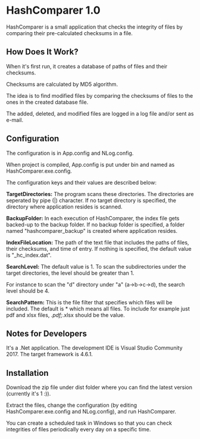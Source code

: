 ﻿# HashComparer 1.0

HashComparer is a small application that checks the integrity of files by comparing their pre-calculated checksums in a file.

## How Does It Work?

When it's first run, it creates a database of paths of files and their checksums.

Checksums are calculated by MD5 algorithm.

The idea is to find modified files by comparing the checksums of files to the ones in the created database file. 

The added, deleted, and modified files are logged in a log file and/or sent as e-mail.

## Configuration

The configuration is in App.config and NLog.config.

When project is compiled, App.config is put under bin and named as HashComparer.exe.config.

The configuration keys and their values are described below:

**TargetDirectories:** The program scans these directories. The directories are seperated by pipe (|) character. If no target directory is specified, the directory where application resides is scanned.

**BackupFolder:** In each execution of HashComparer, the index file gets backed-up to the backup folder. If no backup folder is specified, a folder named "hashcomparer_backup" is created where application resides.

**IndexFileLocation:** The path of the text file that includes the paths of files, their checksums, and time of entry.  If nothing is specified, the default value is "_hc_index.dat".

**SearchLevel:** The default value is 1. To scan the subdirectories under the target directories, the level should be greater than 1.

For instance to scan the "d" directory under "a" (a->b->c->d), the search level should be 4.

**SearchPattern:** This is the file filter that specifies which files will be included. The default is * which means all files. To include for example just pdf and xlsx files, *.pdf;*.xlsx should be the value.

## Notes for Developers

It's a .Net application. The development IDE is Visual Studio Community 2017. The target framework is 4.6.1.

## Installation

Download the zip file under dist folder where you can find the latest version (currently it's 1 :)). 

Extract the files, change the configuration (by editing HashComparer.exe.config and NLog.config), and run HashComparer.

You can create a scheduled task in Windows so that you can check integrities of files periodically every day on a specific time.